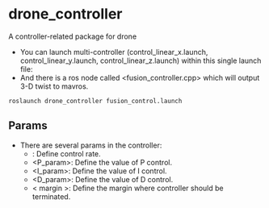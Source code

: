 # drone_controller
A controller-related package for drone
* You can launch multi-controller (control_linear_x.launch, control_linear_y.launch, control_linear_z.launch) within this single launch file:
* And there is a ros node called <fusion_controller.cpp> which will output 3-D twist to mavros.
```
roslaunch drone_controller fusion_control.launch
```
## Params
* There are several params in the controller:
  * <rate>: Define control rate.
  * <P_param>: Define the value of P control.
  * <I_param>: Define the value of I control.
  * <D_param>: Define the value of D control.
  * < margin >: Define the margin where controller should be terminated.

